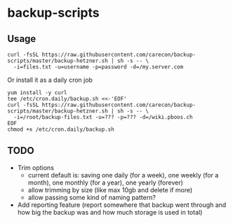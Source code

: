 # backup-scripts

## Usage

```
curl -fsSL https://raw.githubusercontent.com/carecon/backup-scripts/master/backup-hetzner.sh | sh -s -- \
  -i=files.txt -u=username -p=password -d=/my.server.com
```

Or install it as a daily cron job
```
yum install -y curl
tee /etc/cron.daily/backup.sh <<-'EOF'
curl -fsSL https://raw.githubusercontent.com/carecon/backup-scripts/master/backup-hetzner.sh | sh -s -- \
  -i=/root/backup-files.txt -u=??? -p=??? -d=/wiki.pboos.ch
EOF
chmod +x /etc/cron.daily/backup.sh

```

## TODO
- Trim options
  - current default is: saving one daily (for a week), one weekly (for a month), one monthly (for a year), one yearly (forever)
  - allow trimming by size (like max 10gb and delete if more)
  - allow passing some kind of naming pattern?
- Add reporting feature (report somewhere that backup went through and how big the backup was and how much storage is used in total)
